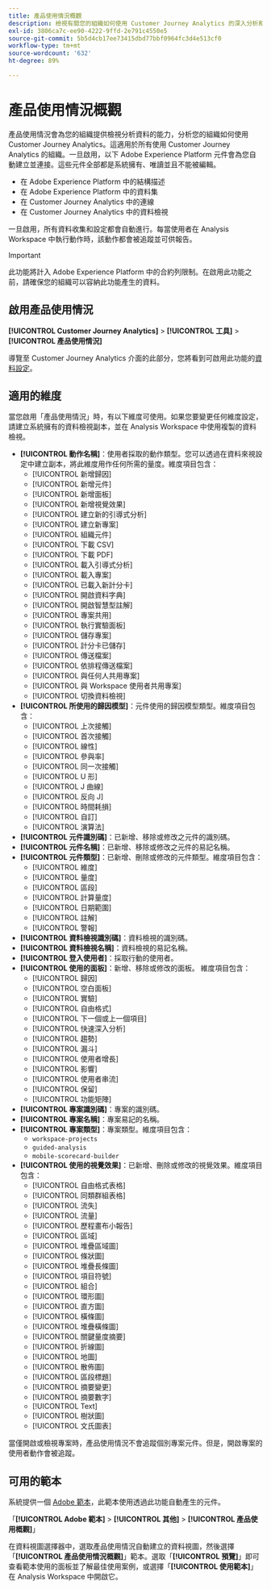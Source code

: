 ```yaml
---
title: 產品使用情況概觀
description: 檢視有關您的組織如何使用 Customer Journey Analytics 的深入分析和報告。
exl-id: 3806ca7c-ee90-4222-9ffd-2e791c4550e5
source-git-commit: 5b5d4cb17ee73415dbd77bbf0964fc3d4e513cf0
workflow-type: tm+mt
source-wordcount: '632'
ht-degree: 89%

---
```


# 產品使用情況概觀

產品使用情況會為您的組織提供檢視分析資料的能力，分析您的組織如何使用 Customer Journey Analytics。這適用於所有使用 Customer Journey Analytics 的組織。一旦啟用，以下 Adob&#x200B;&#x200B;e Experience Platform 元件會為您自動建立並連接。這些元件全部都是系統擁有、唯讀並且不能被編輯。

* 在 Adobe Experience Platform 中的結構描述
* 在 Adobe Experience Platform 中的資料集
* 在 Customer Journey Analytics 中的連線
* 在 Customer Journey Analytics 中的資料檢視

一旦啟用，所有資料收集和設定都會自動進行。每當使用者在 Analysis Workspace 中執行動作時，該動作都會被追蹤並可供報告。

>[!IMPORTANT]
>
>此功能將計入 Adob&#x200B;&#x200B;e Experience Platform 中的合約列限制。在啟用此功能之前，請確保您的組織可以容納此功能產生的資料。

## 啟用產品使用情況

**[!UICONTROL Customer Journey Analytics]** > **[!UICONTROL 工具]** > **[!UICONTROL 產品使用情況]**

導覽至 Customer Journey Analytics 介面的此部分，您將看到可啟用此功能的[資料設定](data-settings.md)。

## 適用的維度

當您啟用「產品使用情況」時，有以下維度可使用。如果您要變更任何維度設定，請建立系統擁有的資料檢視副本，並在 Analysis Workspace 中使用複製的資料檢視。

* **[!UICONTROL 動作名稱]**：使用者採取的動作類型。您可以透過在資料來視設定中建立副本，將此維度用作任何所需的量度。維度項目包含：
   * [!UICONTROL 新增歸因]
   * [!UICONTROL 新增元件]
   * [!UICONTROL 新增面板]
   * [!UICONTROL 新增視覺效果]
   * [!UICONTROL 建立新的引導式分析]
   * [!UICONTROL 建立新專案]
   * [!UICONTROL 組織元件]
   * [!UICONTROL 下載 CSV]
   * [!UICONTROL 下載 PDF]
   * [!UICONTROL 載入引導式分析]
   * [!UICONTROL 載入專案]
   * [!UICONTROL 已載入新計分卡]
   * [!UICONTROL 開啟資料字典]
   * [!UICONTROL 開啟智慧型註解]
   * [!UICONTROL 專案共用]
   * [!UICONTROL 執行實驗面板]
   * [!UICONTROL 儲存專案]
   * [!UICONTROL 計分卡已儲存]
   * [!UICONTROL 傳送檔案]
   * [!UICONTROL 依排程傳送檔案]
   * [!UICONTROL 與任何人共用專案]
   * [!UICONTROL 與 Workspace 使用者共用專案]
   * [!UICONTROL 切換資料檢視]
* **[!UICONTROL 所使用的歸因模型]**：元件使用的歸因模型類型。維度項目包含：
   * [!UICONTROL 上次接觸]
   * [!UICONTROL 首次接觸]
   * [!UICONTROL 線性]
   * [!UICONTROL 參與率]
   * [!UICONTROL 同一次接觸]
   * [!UICONTROL U 形]
   * [!UICONTROL J 曲線]
   * [!UICONTROL 反向 J]
   * [!UICONTROL 時間耗損]
   * [!UICONTROL 自訂]
   * [!UICONTROL 演算法]
* **[!UICONTROL 元件識別碼]**：已新增、移除或修改之元件的識別碼。
* **[!UICONTROL 元件名稱]**：已新增、移除或修改之元件的易記名稱。
* **[!UICONTROL 元件類型]**：已新增、刪除或修改的元件類型。維度項目包含：
   * [!UICONTROL 維度]
   * [!UICONTROL 量度]
   * [!UICONTROL 區段]
   * [!UICONTROL 計算量度]
   * [!UICONTROL 日期範圍]
   * [!UICONTROL 註解]
   * [!UICONTROL 警報]
* **[!UICONTROL 資料檢視識別碼]**：資料檢視的識別碼。
* **[!UICONTROL 資料檢視名稱]**：資料檢視的易記名稱。
* **[!UICONTROL 登入使用者]**：採取行動的使用者。
* **[!UICONTROL 使用的面板]**：新增、移除或修改的面板。 維度項目包含：
   * [!UICONTROL 歸因]
   * [!UICONTROL 空白面板]
   * [!UICONTROL 實驗]
   * [!UICONTROL 自由格式]
   * [!UICONTROL 下一個或上一個項目]
   * [!UICONTROL 快速深入分析]
   * [!UICONTROL 趨勢]
   * [!UICONTROL 漏斗]
   * [!UICONTROL 使用者增長]
   * [!UICONTROL 影響]
   * [!UICONTROL 使用者串流]
   * [!UICONTROL 保留]
   * [!UICONTROL 功能矩陣]
* **[!UICONTROL 專案識別碼]**：專案的識別碼。
* **[!UICONTROL 專案名稱]**：專案易記的名稱。
* **[!UICONTROL 專案類型]**：專案類型。維度項目包含：
   * `workspace-projects`
   * `guided-analysis`
   * `mobile-scorecard-builder`
* **[!UICONTROL 使用的視覺效果]**：已新增、刪除或修改的視覺效果。維度項目包含：
   * [!UICONTROL 自由格式表格]
   * [!UICONTROL 同類群組表格]
   * [!UICONTROL 流失]
   * [!UICONTROL 流量]
   * [!UICONTROL 歷程畫布小報告]
   * [!UICONTROL 區域]
   * [!UICONTROL 堆疊區域圖]
   * [!UICONTROL 條狀圖]
   * [!UICONTROL 堆疊長條圖]
   * [!UICONTROL 項目符號]
   * [!UICONTROL 組合]
   * [!UICONTROL 環形圖]
   * [!UICONTROL 直方圖]
   * [!UICONTROL 橫條圖]
   * [!UICONTROL 堆疊橫條圖]
   * [!UICONTROL 關鍵量度摘要]
   * [!UICONTROL 折線圖]
   * [!UICONTROL 地圖]
   * [!UICONTROL 散佈圖]
   * [!UICONTROL 區段標題]
   * [!UICONTROL 摘要變更]
   * [!UICONTROL 摘要數字]
   * [!UICONTROL Text]
   * [!UICONTROL 樹狀圖]
   * [!UICONTROL 文氏圖表]

當僅開啟或檢視專案時，產品使用情況不會追蹤個別專案元件。但是，開啟專案的使用者動作會被追蹤。

## 可用的範本

系統提供一個 [Adobe 範本](/help/analysis-workspace/templates/use-templates.md)，此範本使用透過此功能自動產生的元件。

「**[!UICONTROL Adobe 範本]** > **[!UICONTROL 其他]** > **[!UICONTROL 產品使用概觀]**」

在資料視圖選擇器中，選取產品使用情況自動建立的資料視圖，然後選擇「**[!UICONTROL 產品使用情況概觀]**」範本。選取「**[!UICONTROL 預覽]**」即可查看範本使用的面板並了解最佳使用案例，或選擇「**[!UICONTROL 使用範本]**」在 Analysis Workspace 中開啟它。

